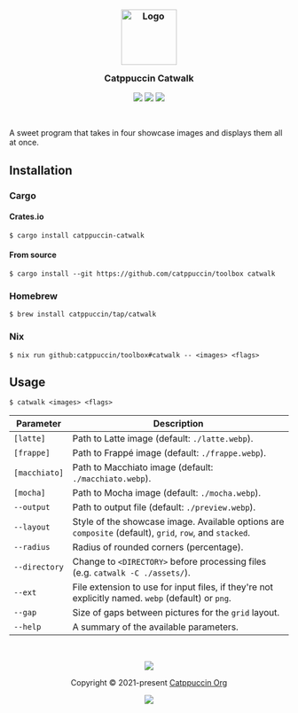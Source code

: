<h3 align="center">
  <img src="https://raw.githubusercontent.com/catppuccin/catppuccin/main/assets/logos/exports/1544x1544_circle.png" width="100" alt="Logo"/><br/>
  <img src="https://raw.githubusercontent.com/catppuccin/catppuccin/main/assets/misc/transparent.png" height="30" width="0px"/>
  Catppuccin Catwalk
  <img src="https://raw.githubusercontent.com/catppuccin/catppuccin/main/assets/misc/transparent.png" height="30" width="0px"/>
</h3>

<p align="center">
  <a href="https://github.com/catppuccin/toolbox/stargazers"><img src="https://img.shields.io/github/stars/catppuccin/toolbox?colorA=363a4f&colorB=b7bdf8&style=for-the-badge"></a>
  <a href="https://github.com/catppuccin/toolbox/issues?label=catwalk"><img src="https://img.shields.io/github/issues/catppuccin/toolbox?colorA=363a4f&colorB=f5a97f&style=for-the-badge"></a>
  <a href="https://github.com/catppuccin/toolbox/contributors"><img src="https://img.shields.io/github/contributors/catppuccin/toolbox?colorA=363a4f&colorB=a6da95&style=for-the-badge"></a>
</p>

&nbsp;

A sweet program that takes in four showcase images and displays them all at once.

## Installation

### Cargo

#### Crates.io

```console
$ cargo install catppuccin-catwalk
```

#### From source

```console
$ cargo install --git https://github.com/catppuccin/toolbox catwalk
```

### Homebrew

```console
$ brew install catppuccin/tap/catwalk
```

### Nix

```console
$ nix run github:catppuccin/toolbox#catwalk -- <images> <flags>
```

## Usage

```console
$ catwalk <images> <flags>
```

| Parameter     | Description                                                                                             |
| ------------- | ------------------------------------------------------------------------------------------------------- |
| `[latte]`     | Path to Latte image (default: `./latte.webp`).                                                          |
| `[frappe]`    | Path to Frappé image (default: `./frappe.webp`).                                                        |
| `[macchiato]` | Path to Macchiato image (default: `./macchiato.webp`).                                                  |
| `[mocha]`     | Path to Mocha image (default: `./mocha.webp`).                                                          |
| `--output`    | Path to output file (default: `./preview.webp`).                                                        |
| `--layout`    | Style of the showcase image. Available options are `composite` (default), `grid`, `row`, and `stacked`. |
| `--radius`    | Radius of rounded corners (percentage).                                                                 |
| `--directory` | Change to `<DIRECTORY>` before processing files (e.g. `catwalk -C ./assets/`).                          |
| `--ext`       | File extension to use for input files, if they're not explicitly named. `webp` (default) or `png`.      |
| `--gap`       | Size of gaps between pictures for the `grid` layout.                                                    |
| `--help`      | A summary of the available parameters.                                                                  |

&nbsp;

<p align="center"><img src="https://raw.githubusercontent.com/catppuccin/catppuccin/main/assets/footers/gray0_ctp_on_line.svg?sanitize=true" /></p>
<p align="center">Copyright &copy; 2021-present <a href="https://github.com/catppuccin" target="_blank">Catppuccin Org</a>
<p align="center"><a href="https://github.com/catppuccin/catppuccin/blob/main/LICENSE"><img src="https://img.shields.io/static/v1.svg?style=for-the-badge&label=License&message=MIT&logoColor=d9e0ee&colorA=302d41&colorB=b7bdf8"/></a></p>
